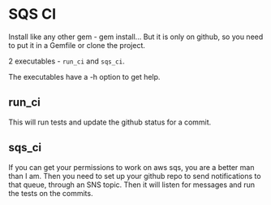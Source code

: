 SQS CI
======
Install like any other gem - gem install...  But it is only on github, so you need to put it in a Gemfile or clone the project.

2 executables - `run_ci` and `sqs_ci`.

The executables have a -h option to get help.

run_ci
------
This will run tests and update the github status for a commit.

sqs_ci
------
If you can get your permissions to work on aws sqs, you are a better man than I am.  Then you need to set up your github repo to send notifications to that queue, through an SNS topic.  Then it will listen for messages and run the tests on the commits.
